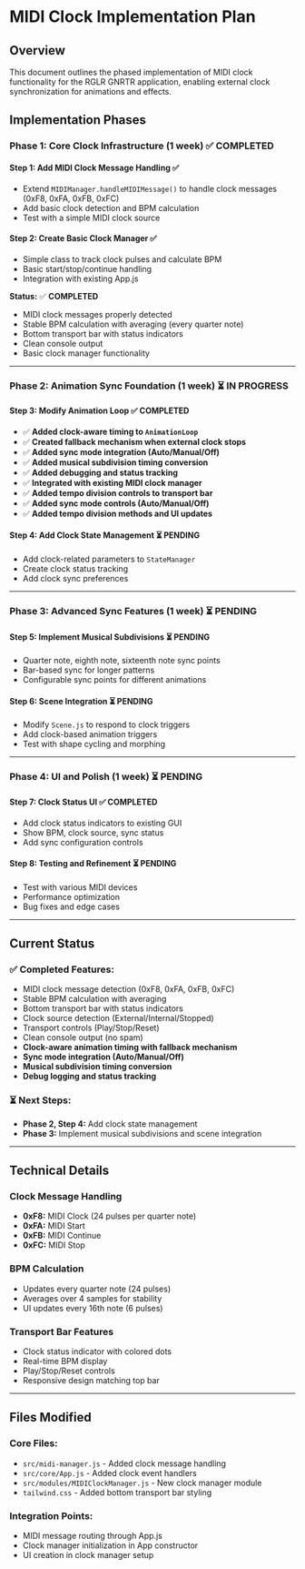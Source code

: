 # MIDI Clock Implementation Plan

## Overview
This document outlines the phased implementation of MIDI clock functionality for the RGLR GNRTR application, enabling external clock synchronization for animations and effects.

## Implementation Phases

### **Phase 1: Core Clock Infrastructure** (1 week) ✅ **COMPLETED**

#### Step 1: Add MIDI Clock Message Handling ✅
- Extend `MIDIManager.handleMIDIMessage()` to handle clock messages (0xF8, 0xFA, 0xFB, 0xFC)
- Add basic clock detection and BPM calculation
- Test with a simple MIDI clock source

#### Step 2: Create Basic Clock Manager ✅
- Simple class to track clock pulses and calculate BPM
- Basic start/stop/continue handling
- Integration with existing App.js

**Status:** ✅ **COMPLETED**
- MIDI clock messages properly detected
- Stable BPM calculation with averaging (every quarter note)
- Bottom transport bar with status indicators
- Clean console output
- Basic clock manager functionality

---

### **Phase 2: Animation Sync Foundation** (1 week) ⏳ **IN PROGRESS**

#### Step 3: Modify Animation Loop ✅ **COMPLETED**
- ✅ **Added clock-aware timing to `AnimationLoop`**
- ✅ **Created fallback mechanism when external clock stops**
- ✅ **Added sync mode integration (Auto/Manual/Off)**
- ✅ **Added musical subdivision timing conversion**
- ✅ **Added debugging and status tracking**
- ✅ **Integrated with existing MIDI clock manager**
- ✅ **Added tempo division controls to transport bar**
- ✅ **Added sync mode controls (Auto/Manual/Off)**
- ✅ **Added tempo division methods and UI updates**

#### Step 4: Add Clock State Management ⏳ **PENDING**
- Add clock-related parameters to `StateManager`
- Create clock status tracking
- Add clock sync preferences

---

### **Phase 3: Advanced Sync Features** (1 week) ⏳ **PENDING**

#### Step 5: Implement Musical Subdivisions ⏳ **PENDING**
- Quarter note, eighth note, sixteenth note sync points
- Bar-based sync for longer patterns
- Configurable sync points for different animations

#### Step 6: Scene Integration ⏳ **PENDING**
- Modify `Scene.js` to respond to clock triggers
- Add clock-based animation triggers
- Test with shape cycling and morphing

---

### **Phase 4: UI and Polish** (1 week) ⏳ **PENDING**

#### Step 7: Clock Status UI ✅ **COMPLETED**
- Add clock status indicators to existing GUI
- Show BPM, clock source, sync status
- Add sync configuration controls

#### Step 8: Testing and Refinement ⏳ **PENDING**
- Test with various MIDI devices
- Performance optimization
- Bug fixes and edge cases

---

## Current Status

### ✅ **Completed Features:**
- MIDI clock message detection (0xF8, 0xFA, 0xFB, 0xFC)
- Stable BPM calculation with averaging
- Bottom transport bar with status indicators
- Clock source detection (External/Internal/Stopped)
- Transport controls (Play/Stop/Reset)
- Clean console output (no spam)
- **Clock-aware animation timing with fallback mechanism**
- **Sync mode integration (Auto/Manual/Off)**
- **Musical subdivision timing conversion**
- **Debug logging and status tracking**

### ⏳ **Next Steps:**
- **Phase 2, Step 4:** Add clock state management
- **Phase 3:** Implement musical subdivisions and scene integration

---

## Technical Details

### Clock Message Handling
- **0xF8:** MIDI Clock (24 pulses per quarter note)
- **0xFA:** MIDI Start
- **0xFB:** MIDI Continue  
- **0xFC:** MIDI Stop

### BPM Calculation
- Updates every quarter note (24 pulses)
- Averages over 4 samples for stability
- UI updates every 16th note (6 pulses)

### Transport Bar Features
- Clock status indicator with colored dots
- Real-time BPM display
- Play/Stop/Reset controls
- Responsive design matching top bar

---

## Files Modified

### Core Files:
- `src/midi-manager.js` - Added clock message handling
- `src/core/App.js` - Added clock event handlers
- `src/modules/MIDIClockManager.js` - New clock manager module
- `tailwind.css` - Added bottom transport bar styling

### Integration Points:
- MIDI message routing through App.js
- Clock manager initialization in App constructor
- UI creation in clock manager setup 